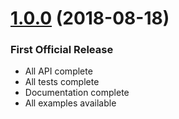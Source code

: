 <a name="1.0.0"></a>
# [1.0.0](https://github.com/vitaly-t/excellent/releases/tag/1.0.0) (2018-08-18)

### First Official Release

* All API complete
* All tests complete
* Documentation complete
* All examples available
